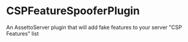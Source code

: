 # CSPFeatureSpooferPlugin
An AssettoServer plugin that will add fake features to your server "CSP Features" list
